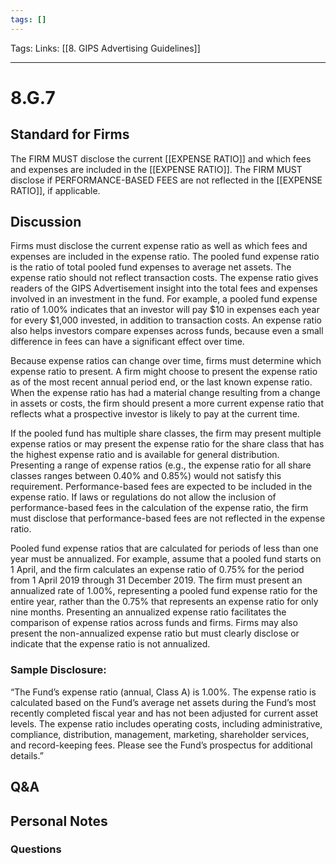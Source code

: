 ```yaml
---
tags: []
---
```

Tags:
Links: [[8. GIPS Advertising Guidelines]]
___
# 8.G.7
## Standard for Firms
The FIRM MUST disclose the current [[EXPENSE RATIO]] and which fees and expenses are included in the [[EXPENSE RATIO]]. The FIRM MUST disclose if PERFORMANCE-BASED FEES are not reflected in the [[EXPENSE RATIO]], if applicable.
## Discussion
Firms must disclose the current expense ratio as well as which fees and expenses are included in the expense ratio. The pooled fund expense ratio is the ratio of total pooled fund expenses to average net assets. The expense ratio should not reflect transaction costs. The expense ratio gives readers of the GIPS Advertisement insight into the total fees and expenses involved in an investment in the fund. For example, a pooled fund expense ratio of 1.00% indicates that an investor will pay $10 in expenses each year for every $1,000 invested, in addition to transaction costs. An expense ratio also helps investors compare expenses across funds, because even a small difference in fees can have a significant effect over time.

Because expense ratios can change over time, firms must determine which expense ratio to present. A firm might choose to present the expense ratio as of the most recent annual period end, or the last known expense ratio. When the expense ratio has had a material change resulting from a change in assets or costs, the firm should present a more current expense ratio that reflects what a prospective investor is likely to pay at the current time.

If the pooled fund has multiple share classes, the firm may present multiple expense ratios or may present the expense ratio for the share class that has the highest expense ratio and is available for general distribution. Presenting a range of expense ratios (e.g., the expense ratio for all share classes ranges between 0.40% and 0.85%) would not satisfy this requirement. Performance-based fees are expected to be included in the expense ratio. If laws or regulations do not allow the inclusion of performance-based fees in the calculation of the expense ratio, the firm must disclose that performance-based fees are not reflected in the expense ratio.

Pooled fund expense ratios that are calculated for periods of less than one year must be annualized. For example, assume that a pooled fund starts on 1 April, and the firm calculates an expense ratio of 0.75% for the period from 1 April 2019 through 31 December 2019. The firm must present an annualized rate of 1.00%, representing a pooled fund expense ratio for the entire year, rather than the 0.75% that represents an expense ratio for only nine months. Presenting an annualized expense ratio facilitates the comparison of expense ratios across funds and firms. Firms may also present the non-annualized expense ratio but must clearly disclose or indicate that the expense ratio is not annualized.
### Sample Disclosure:
“The Fund’s expense ratio (annual, Class A) is 1.00%. The expense ratio is calculated based on the Fund’s average net assets during the Fund’s most recently completed fiscal year and has not been adjusted for current asset levels. The expense ratio includes operating costs, including administrative, compliance, distribution, management, marketing, shareholder services, and record-keeping fees. Please see the Fund’s prospectus for additional details.”
## Q&A

## Personal Notes

### Questions